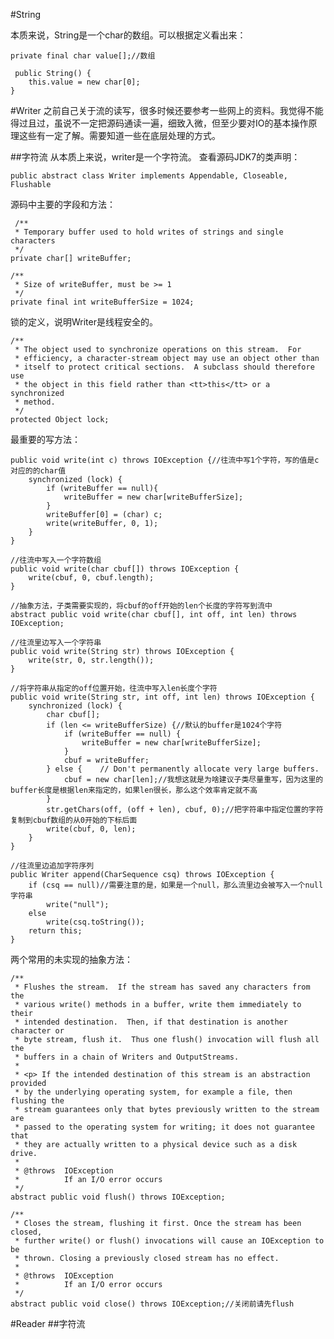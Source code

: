 #String


 本质来说，String是一个char的数组。可以根据定义看出来：
    
	private final char value[];//数组

	 public String() {
        this.value = new char[0];
    }


#Writer
之前自己关于流的读写，很多时候还要参考一些网上的资料。我觉得不能得过且过，虽说不一定把源码通读一遍，细致入微，但至少要对IO的基本操作原理这些有一定了解。需要知道一些在底层处理的方式。

##字符流
从本质上来说，writer是一个字符流。
查看源码JDK7的类声明：
    
	public abstract class Writer implements Appendable, Closeable, Flushable 

源码中主要的字段和方法：
    
	 /**
     * Temporary buffer used to hold writes of strings and single characters
     */
    private char[] writeBuffer;

    /**
     * Size of writeBuffer, must be >= 1
     */
    private final int writeBufferSize = 1024;

锁的定义，说明Writer是线程安全的。

	/**
     * The object used to synchronize operations on this stream.  For
     * efficiency, a character-stream object may use an object other than
     * itself to protect critical sections.  A subclass should therefore use
     * the object in this field rather than <tt>this</tt> or a synchronized
     * method.
     */
    protected Object lock;


最重要的写方法：

	public void write(int c) throws IOException {//往流中写1个字符，写的值是c对应的的char值
        synchronized (lock) {
            if (writeBuffer == null){
                writeBuffer = new char[writeBufferSize];
            }
            writeBuffer[0] = (char) c;
            write(writeBuffer, 0, 1);
        }
    }

	//往流中写入一个字符数组
	public void write(char cbuf[]) throws IOException {
        write(cbuf, 0, cbuf.length);
    }

	//抽象方法，子类需要实现的，将cbuf的off开始的len个长度的字符写到流中
	abstract public void write(char cbuf[], int off, int len) throws IOException;

	//往流里边写入一个字符串
	public void write(String str) throws IOException {
        write(str, 0, str.length());
    }
	
	//将字符串从指定的off位置开始，往流中写入len长度个字符
	public void write(String str, int off, int len) throws IOException {
        synchronized (lock) {
            char cbuf[];
            if (len <= writeBufferSize) {//默认的buffer是1024个字符
                if (writeBuffer == null) {
                    writeBuffer = new char[writeBufferSize];
                }
                cbuf = writeBuffer;
            } else {    // Don't permanently allocate very large buffers.
                cbuf = new char[len];//我想这就是为啥建议子类尽量重写，因为这里的buffer长度是根据len来指定的，如果len很长，那么这个效率肯定就不高
            }
            str.getChars(off, (off + len), cbuf, 0);//把字符串中指定位置的字符复制到cbuf数组的从0开始的下标后面
            write(cbuf, 0, len);
        }
    }

	//往流里边追加字符序列
	public Writer append(CharSequence csq) throws IOException {
        if (csq == null)//需要注意的是，如果是一个null，那么流里边会被写入一个null字符串
            write("null");
        else
            write(csq.toString());
        return this;
    }

两个常用的未实现的抽象方法：

	/**
     * Flushes the stream.  If the stream has saved any characters from the
     * various write() methods in a buffer, write them immediately to their
     * intended destination.  Then, if that destination is another character or
     * byte stream, flush it.  Thus one flush() invocation will flush all the
     * buffers in a chain of Writers and OutputStreams.
     *
     * <p> If the intended destination of this stream is an abstraction provided
     * by the underlying operating system, for example a file, then flushing the
     * stream guarantees only that bytes previously written to the stream are
     * passed to the operating system for writing; it does not guarantee that
     * they are actually written to a physical device such as a disk drive.
     *
     * @throws  IOException
     *          If an I/O error occurs
     */
    abstract public void flush() throws IOException;

    /**
     * Closes the stream, flushing it first. Once the stream has been closed,
     * further write() or flush() invocations will cause an IOException to be
     * thrown. Closing a previously closed stream has no effect.
     *
     * @throws  IOException
     *          If an I/O error occurs
     */
    abstract public void close() throws IOException;//关闭前请先flush

#Reader
##字符流





	
	 